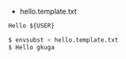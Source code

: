 
* hello.template.txt

```txt
Hello ${USER}
```

```sh
$ envsubst < hello.template.txt
$ Hello gkuga
```
